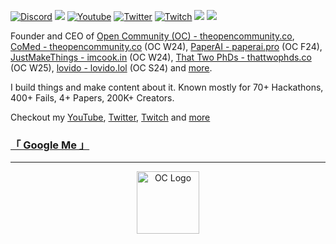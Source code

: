 [![Discord](https://img.shields.io/discord/1325139842388070520.svg?label=&logo=discord&logoColor=ffffff&color=7389D8&labelColor=6A7EC2)](https://discord.gg/nUdcd9p8Ae)
[![](https://img.shields.io/badge/linkedin-%230077B5.svg?&style=for-the-badge&logo=linkedin&logoColor=white)](https://www.linkedin.com/in/abdibrokhim/)
<a href="https://www.youtube.com/c/iJustMakeThings"><img src="https://img.shields.io/youtube/channel/subscribers/UCFdEkNIDopx8tLLtwu5WV2Q?style=social" alt="Youtube" /></a>
<a href="https://twitter.com/abdibrokhim"><img src="https://img.shields.io/twitter/follow/abdibrokhim?label=Twitter&style=social" alt="Twitter"></a>
<a href="https://twitch.tv/abdibrokhim"><img src="https://img.shields.io/twitch/status/abdibrokhim?label=Twitch" alt="Twitch"></a>
[![](https://img.shields.io/badge/googlescholar-%234285F4.svg?&style=for-the-badge&logo=google-scholar&logoColor=white)](https://scholar.google.com/citations?user=lwz2FZgAAAAJ&hl=en)
[![](https://img.shields.io/badge/🌐website-gray?&style=for-the-badge)](http://imcook.in/)

Founder and CEO of [Open Community (OC) - theopencommunity.co](https://www.imcook.in/OpenCommunity), [CoMed - theopencommunity.co](https://theopencommunity.co) (OC W24), [PaperAI - paperai.pro](https://paperai.pro) (OC F24), [JustMakeThings - imcook.in](https://imcook.in) (OC W24), [That Two PhDs - thattwophds.co](https://www.imcook.in/ThatTwoPhDs) (OC W25), [lovido - lovido.lol](https://lovido.lol) (OC S24) and [more](https://imcook.in).

I build things and make content about it. Known mostly for 70+ Hackathons, 400+ Fails, 4+ Papers, 200K+ Creators. 

Checkout my [YouTube](https://www.youtube.com/c/iJustMakeThings), [Twitter](https://twitter.com/abdibrokhim), [Twitch](https://twitch.tv/abdibrokhim) and [more](https://imcook.in)

### <a href="https://www.google.com/search?q=Ibrohim+Abdivokhidov">「 Google Me 」</a>


---

<p align="center">
<a href="https://imcook.in"><img src="./assets/oc-logo.svg" alt="OC Logo" width="100"></a>
</p>
